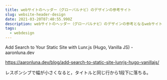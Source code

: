 ```yaml
---
title: webサイトのヘッダー（グローバルナビ）のデザインの参考サイト
slug: website-header-design
date: 2021-03-20T07:40:55.990Z
description: webサイトのヘッダー（グローバルナビ）のデザインの参考となるwebサイトです。
tags:
  - webdesign
---
```

Add Search to Your Static Site with Lunr.js (Hugo, Vanilla JS) - aaronluna.dev

<https://aaronluna.dev/blog/add-search-to-static-site-lunrjs-hugo-vanillajs/>

レスポンシブで幅が小さくなると，タイトルと同じ行から1段下に落ちる。
